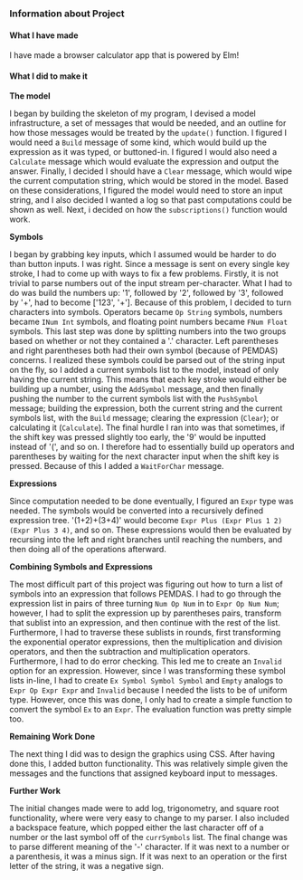### Information about Project

#### What I have made
  I have made a browser calculator app that is powered by Elm!

#### What I did to make it

**The model**


I began by building the skeleton of my program, I devised a model infrastructure,
a set of messages that would be needed, and an outline for how those messages would
be treated by the `update()` function. I figured I would need a `Build` message of
some kind, which would build up the expression as it was typed, or buttoned-in.
I figured I would also need a `Calculate` message which would evaluate the expression
and output the answer. Finally, I decided I should have a `Clear` message, which
would wipe the current computation string, which would be stored in the model.
Based on these considerations, I figured the model would need to store an input
string, and I also decided I wanted a log so that past computations could be shown
as well. Next, i decided on how the `subscriptions()` function would work.

**Symbols**


I began by grabbing key inputs, which I assumed would be harder to do than button
inputs. I was right. Since a message is sent on every single key stroke, I had to
come up with ways to fix a few problems. Firstly, it is not trivial to parse numbers
out of the input stream per-character. What I had to do was build the numbers up:
'1', followed by '2', followed by '3', followed by '+', had to become ['123', '+'].
Because of this problem, I decided to turn characters into symbols. Operators became
`Op String` symbols, numbers became `INum Int` symbols, and floating point numbers
became `FNum Float` symbols. This last step was done by splitting numbers into the
two groups based on whether or not they contained a '.' character. Left parentheses
and right parentheses both had their own symbol (because of PEMDAS) concerns. I
realized these symbols could be parsed out of the string input on the fly, so I
added a current symbols list to the model, instead of only having the current
string. This means that each key stroke would either be building up a number,
using the `AddSymbol` message, and then finally pushing the number to the current
symbols list with the `PushSymbol` message; building the expression, both the
current string and the current symbols list, with the `Build` message; clearing
the expression (`Clear`); or calculating it (`Calculate`). The final hurdle I
ran into was that sometimes, if the shift key was pressed slightly too early,
the '9' would be inputted instead of '(', and so on. I therefore had to essentially
build up operators and parentheses by waiting for the next character input when the
shift key is pressed. Because of this I added a `WaitForChar` message.

**Expressions**


Since computation needed to be done eventually, I figured an `Expr` type was
needed. The symbols would be converted into a recursively defined expression
tree. '(1+2)+(3+4)' would become `Expr Plus (Expr Plus 1 2) (Expr Plus 3 4)`,
and so on. These expressions would then be evaluated by recursing into the left
and right branches until reaching the numbers, and then doing all of the operations
afterward.

**Combining Symbols and Expressions**


The most difficult part of this project was figuring out how to turn a list of
symbols into an expression that follows PEMDAS. I had to go through the expression
list in pairs of three turning `Num Op Num` in to `Expr Op Num Num`; however, I
had to split the expression up by parentheses pairs, transform that sublist into
an expression, and then continue with the rest of the list. Furthermore, I had
to traverse these sublists in rounds, first transforming the exponential operator
expressions, then the multiplication and division operators, and then the subtraction
and multiplication operators. Furthermore, I had to do error checking. This led me
to create an `Invalid` option for an expression. However, since I was transforming
these symbol lists in-line, I had to create `Ex Symbol Symbol Symbol` and `Empty`
analogs to `Expr Op Expr Expr` and `Invalid` because I needed the lists to be of
uniform type. However, once this was done, I only had to create a simple function
to convert the symbol `Ex` to an `Expr`. The evaluation function was pretty
simple too.

**Remaining Work Done**


The next thing I did was to design the graphics using CSS. After having done
this, I added button functionality. This was relatively simple given the messages
and the functions that assigned keyboard input to messages.

**Further Work**


The initial changes made were to add log, trigonometry, and square root functionality, where were very easy to change to my parser. I also included a backspace feature, which popped either the last character off of a number or the last symbol off of the `currSymbols` list. The final change was to parse different meaning of the '-' character. If it was next to a number or a parenthesis, it was a minus sign. If it was next to an operation or the first letter of the string, it was a negative sign.
